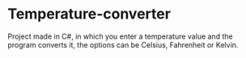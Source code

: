 # Temperature-converter
Project made in C#, in which you enter a temperature value and the program converts it, the options can be Celsius, Fahrenheit or Kelvin.
